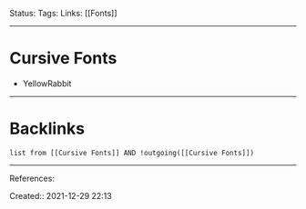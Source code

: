 Status: 
Tags: 
Links: [[Fonts]]
___
# Cursive Fonts
- YellowRabbit
___
# Backlinks
```dataview
list from [[Cursive Fonts]] AND !outgoing([[Cursive Fonts]])
```
___
References:

Created:: 2021-12-29 22:13
